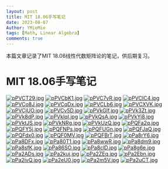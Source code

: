 ```yaml
---
layout: post
title: MIT 18.06手写笔记
date: 2023-08-07
Author: YMieMie
tags: [Math, Linear Algebra]
comments: true
---
```


本篇文章记录了MIT 18.06线性代数矩阵论的笔记，供后期复习。

# MIT 18.06手写笔记

[![pPVCT29.jpg](https://s1.ax1x.com/2023/08/07/pPVCT29.jpg)](https://imgse.com/i/pPVCT29)
[![pPVCbK1.jpg](https://s1.ax1x.com/2023/08/07/pPVCbK1.jpg)](https://imgse.com/i/pPVCbK1)
[![pPVC7vR.jpg](https://s1.ax1x.com/2023/08/07/pPVC7vR.jpg)](https://imgse.com/i/pPVC7vR)
[![pPVCIC4.jpg](https://s1.ax1x.com/2023/08/07/pPVCIC4.jpg)](https://imgse.com/i/pPVCIC4)
[![pPVCo8J.jpg](https://s1.ax1x.com/2023/08/07/pPVCo8J.jpg)](https://imgse.com/i/pPVCo8J)
[![pPVCqDx.jpg](https://s1.ax1x.com/2023/08/07/pPVCqDx.jpg)](https://imgse.com/i/pPVCqDx)
[![pPVCLb6.jpg](https://s1.ax1x.com/2023/08/07/pPVCLb6.jpg)](https://imgse.com/i/pPVCLb6)
[![pPVCXVK.jpg](https://s1.ax1x.com/2023/08/07/pPVCXVK.jpg)](https://imgse.com/i/pPVCXVK)
[![pPVCjUO.jpg](https://s1.ax1x.com/2023/08/07/pPVCjUO.jpg)](https://imgse.com/i/pPVCjUO)
[![pPVCv5D.jpg](https://s1.ax1x.com/2023/08/07/pPVCv5D.jpg)](https://imgse.com/i/pPVCv5D)
[![pPVkGIf.jpg](https://s1.ax1x.com/2023/08/07/pPVkGIf.jpg)](https://imgse.com/i/pPVkGIf)
[![pPVk3Zt.jpg](https://s1.ax1x.com/2023/08/07/pPVk3Zt.jpg)](https://imgse.com/i/pPVk3Zt)
[![pPVk8dP.jpg](https://s1.ax1x.com/2023/08/07/pPVk8dP.jpg)](https://imgse.com/i/pPVk8dP)
[![pPVklqI.jpg](https://s1.ax1x.com/2023/08/07/pPVklqI.jpg)](https://imgse.com/i/pPVklqI)
[![pPVkQsA.jpg](https://s1.ax1x.com/2023/08/07/pPVkQsA.jpg)](https://imgse.com/i/pPVkQsA)
[![pPVkYi8.jpg](https://s1.ax1x.com/2023/08/07/pPVkYi8.jpg)](https://imgse.com/i/pPVkYi8)
[![pPVktJS.jpg](https://s1.ax1x.com/2023/08/07/pPVktJS.jpg)](https://imgse.com/i/pPVktJS)
[![pPVkNRg.jpg](https://s1.ax1x.com/2023/08/07/pPVkNRg.jpg)](https://imgse.com/i/pPVkNRg)
[![pPVkUzQ.jpg](https://s1.ax1x.com/2023/08/07/pPVkUzQ.jpg)](https://imgse.com/i/pPVkUzQ)
[![pPQFa2q.jpg](https://s1.ax1x.com/2023/08/15/pPQFa2q.jpg)](https://imgse.com/i/pPQFa2q)
[![pPQFY5j.jpg](https://s1.ax1x.com/2023/08/15/pPQFY5j.jpg)](https://imgse.com/i/pPQFY5j)
[![pPQFNPs.jpg](https://s1.ax1x.com/2023/08/15/pPQFNPs.jpg)](https://imgse.com/i/pPQFNPs)
[![pPQFUGn.jpg](https://s1.ax1x.com/2023/08/15/pPQFUGn.jpg)](https://imgse.com/i/pPQFUGn)
[![pPQFJaQ.jpg](https://s1.ax1x.com/2023/08/15/pPQFJaQ.jpg)](https://imgse.com/i/pPQFJaQ)
[![pPQFdx0.jpg](https://s1.ax1x.com/2023/08/15/pPQFdx0.jpg)](https://imgse.com/i/pPQFdx0)
[![pPQF0MV.jpg](https://s1.ax1x.com/2023/08/15/pPQF0MV.jpg)](https://imgse.com/i/pPQF0MV)
[![pPQFBrT.jpg](https://s1.ax1x.com/2023/08/15/pPQFBrT.jpg)](https://imgse.com/i/pPQFBrT)
[![pPa8rY6.jpg](https://s1.ax1x.com/2023/08/28/pPa8rY6.jpg)](https://imgse.com/i/pPa8rY6)
[![pPa8DFx.jpg](https://s1.ax1x.com/2023/08/28/pPa8DFx.jpg)](https://imgse.com/i/pPa8DFx)
[![pPa80T1.jpg](https://s1.ax1x.com/2023/08/28/pPa80T1.jpg)](https://imgse.com/i/pPa80T1)
[![pPa8wwR.jpg](https://s1.ax1x.com/2023/08/28/pPa8wwR.jpg)](https://imgse.com/i/pPa8wwR)
[![pPa8dm9.jpg](https://s1.ax1x.com/2023/08/28/pPa8dm9.jpg)](https://imgse.com/i/pPa8dm9)
[![pPa8sfK.jpg](https://s1.ax1x.com/2023/08/28/pPa8sfK.jpg)](https://imgse.com/i/pPa8sfK)
[![pPa86SO.jpg](https://s1.ax1x.com/2023/08/28/pPa86SO.jpg)](https://imgse.com/i/pPa86SO)
[![pPa8clD.jpg](https://s1.ax1x.com/2023/08/28/pPa8clD.jpg)](https://imgse.com/i/pPa8clD)
[![pPa8g6e.jpg](https://s1.ax1x.com/2023/08/28/pPa8g6e.jpg)](https://imgse.com/i/pPa8g6e)
[![pPa2ADs.jpg](https://s1.ax1x.com/2023/08/29/pPa2ADs.jpg)](https://imgse.com/i/pPa2ADs)
[![pPa2kuj.jpg](https://s1.ax1x.com/2023/08/29/pPa2kuj.jpg)](https://imgse.com/i/pPa2kuj)
[![pPa2ZEq.jpg](https://s1.ax1x.com/2023/08/29/pPa2ZEq.jpg)](https://imgse.com/i/pPa2ZEq)
[![pPa2Ebn.jpg](https://s1.ax1x.com/2023/08/29/pPa2Ebn.jpg)](https://imgse.com/i/pPa2Ebn)
[![pPa2ivQ.jpg](https://s1.ax1x.com/2023/08/29/pPa2ivQ.jpg)](https://imgse.com/i/pPa2ivQ)
[![pPa2eU0.jpg](https://s1.ax1x.com/2023/08/29/pPa2eU0.jpg)](https://imgse.com/i/pPa2eU0)
[![pPa2m5V.jpg](https://s1.ax1x.com/2023/08/29/pPa2m5V.jpg)](https://imgse.com/i/pPa2m5V)
[![pPa2uCT.jpg](https://s1.ax1x.com/2023/08/29/pPa2uCT.jpg)](https://imgse.com/i/pPa2uCT)